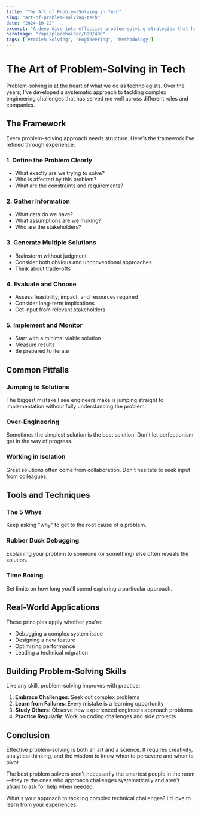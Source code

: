 ```yaml
---
title: "The Art of Problem-Solving in Tech"
slug: "art-of-problem-solving-tech"
date: "2024-10-22"
excerpt: "A deep dive into effective problem-solving strategies that have helped me tackle complex engineering challenges."
heroImage: "/api/placeholder/800/400"
tags: ["Problem Solving", "Engineering", "Methodology"]
---
```


# The Art of Problem-Solving in Tech

Problem-solving is at the heart of what we do as technologists. Over the years, I've developed a systematic approach to tackling complex engineering challenges that has served me well across different roles and companies.

## The Framework

Every problem-solving approach needs structure. Here's the framework I've refined through experience:

### 1. Define the Problem Clearly
- What exactly are we trying to solve?
- Who is affected by this problem?
- What are the constraints and requirements?

### 2. Gather Information
- What data do we have?
- What assumptions are we making?
- Who are the stakeholders?

### 3. Generate Multiple Solutions
- Brainstorm without judgment
- Consider both obvious and unconventional approaches
- Think about trade-offs

### 4. Evaluate and Choose
- Assess feasibility, impact, and resources required
- Consider long-term implications
- Get input from relevant stakeholders

### 5. Implement and Monitor
- Start with a minimal viable solution
- Measure results
- Be prepared to iterate

## Common Pitfalls

### Jumping to Solutions
The biggest mistake I see engineers make is jumping straight to implementation without fully understanding the problem.

### Over-Engineering
Sometimes the simplest solution is the best solution. Don't let perfectionism get in the way of progress.

### Working in Isolation
Great solutions often come from collaboration. Don't hesitate to seek input from colleagues.

## Tools and Techniques

### The 5 Whys
Keep asking "why" to get to the root cause of a problem.

### Rubber Duck Debugging
Explaining your problem to someone (or something) else often reveals the solution.

### Time Boxing
Set limits on how long you'll spend exploring a particular approach.

## Real-World Applications

These principles apply whether you're:
- Debugging a complex system issue
- Designing a new feature
- Optimizing performance
- Leading a technical migration

## Building Problem-Solving Skills

Like any skill, problem-solving improves with practice:

1. **Embrace Challenges**: Seek out complex problems
2. **Learn from Failures**: Every mistake is a learning opportunity
3. **Study Others**: Observe how experienced engineers approach problems
4. **Practice Regularly**: Work on coding challenges and side projects

## Conclusion

Effective problem-solving is both an art and a science. It requires creativity, analytical thinking, and the wisdom to know when to persevere and when to pivot.

The best problem solvers aren't necessarily the smartest people in the room—they're the ones who approach challenges systematically and aren't afraid to ask for help when needed.

What's your approach to tackling complex technical challenges? I'd love to learn from your experiences.